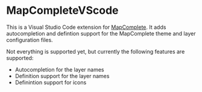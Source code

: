 # MapCompleteVScode

This is a Visual Studio Code extension for [MapComplete](https://github.com/pietervdvn/MapComplete). It adds autocompletion and defintion support for the MapComplete theme and layer configuration files.

Not everything is supported yet, but currently the following features are supported:

- Autocompletion for the layer names
- Definition support for the layer names
- Definintion support for icons
